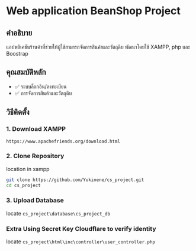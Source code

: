 # Web application BeanShop Project

## คำอธิบาย
แอปพลิเคชันร้านค้าที่ช่วยให้ผู้ใช้สามารถจัดการสินค้าและวัตถุดิบ
พัฒนาโดยใช้ XAMPP, php และ Boostrap

## คุณสมบัติหลัก
- ✅ ระบบล็อกอิน/ลงทะเบียน
- ✅ การจัดการสินค้าและวัตถุดิบ

## วิธีติดตั้ง

### 1. Download XAMPP
```https://www.apachefriends.org/download.html```


### 2. Clone Repository
location in xampp
```sh
git clone https://github.com/Yukinene/cs_project.git
cd cs_project
```

### 3. Upload Database
locate ```cs_project\database\cs_project_db```

### Extra Using Secret Key Cloudflare to verify identity
locate
```cs_project\html\inc\controller\user_controller.php```